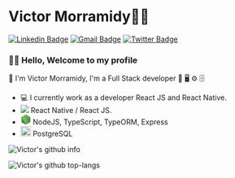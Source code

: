 
# Victor Morramidy👨‍🚀

[![Linkedin Badge](https://img.shields.io/badge/-Victor%20Morramidy-0038FF?style=flat-square&labelColor=0038FF&logo=Linkedin&logoColor=white&link=https://www.linkedin.com/in/victor-morramidy)](https://www.linkedin.com/in/victor-morramidy-%F0%9F%9A%80-0992371a2) 
[![Gmail Badge](https://img.shields.io/badge/-morramidy.development@gmail.com-D20F00?style=flat-square&logo=Gmail&logoColor=white&link=morramidy.development@gmail.com)](mailto:vicoe.sales.f@gmail.com)
[![Twitter Badge](https://img.shields.io/badge/-@DaMorramedy-1A91DA?style=flat-square&labelColor=1A91DA&logo=twitter&logoColor=white&link=https://twitter.com/dieegosf)](https://twitter.com/DaMorramedy)
### 👋🏻 Hello, Welcome to my profile
🚀 I'm Victor Morramidy, I'm a Full Stack developer 📱 🖥️ ⚙️ 🗄️

- 💻 I currently work as a developer React JS and React Native.
- <img height="20" src="https://skillicons.dev/icons?i=react"> React Native / React JS.
- <img height="20" src="https://raw.githubusercontent.com/github/explore/80688e429a7d4ef2fca1e82350fe8e3517d3494d/topics/nodejs/nodejs.png"> NodeJS, TypeScript, TypeORM, Express
- <img width="20" height="20" src="https://skillicons.dev/icons?i=postgres"> PostgreSQL
 
<!-- 
![Victor's github stats](https://github-readme-stats.vercel.app/api?username=Victor5g&show_icons=true&theme=dracula) -->

![Victor's github info](http://github-readme-streak-stats.herokuapp.com?user=Victor5g&theme=dracula)

![Victor's github top-langs](https://github-readme-stats.vercel.app/api/top-langs/?username=Victor5g&layout=compact&theme=dracula&hide=java,objective-c)
